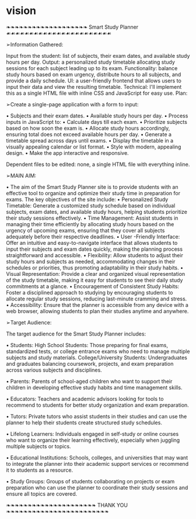 # vision

❧❧❧❧❧❧❧❧❧❧❧❧❧❧❧❧❧❧❧      Smart Study Planner      ☙☙☙☙☙☙☙☙☙☙☙☙☙☙☙☙☙☙☙☙☙☙☙

➢Information Gathered:

Input from the student: list of subjects, their exam dates, and available study hours per day.
Output: a personalized study timetable allocating study sessions for each subject leading up to its exam.
Functionality: balance study hours based on exam urgency, distribute hours to all subjects, and provide a daily schedule.
UI: a user-friendly frontend that allows users to input their data and view the resulting timetable.
Technical: I'll implement this as a single HTML file with inline CSS and JavaScript for easy use.
Plan:


➢Create a single-page application with a form to input:

• Subjects and their exam dates.
• Available study hours per day.
• Process inputs in JavaScript to:
• Calculate days till each exam.
• Prioritize subjects based on how soon the exam is.
• Allocate study hours accordingly, ensuring total does not exceed available hours per day.
• Generate a timetable spread across days until exams.
• Display the timetable in a visually appealing calendar or list format.
• Style with modern, appealing design.
• Make the app interactive and responsive.

Dependent files to be edited: none, a single HTML file with everything inline.


➢MAIN AIM:

• The aim of the Smart Study Planner site is to provide students with an effective tool to organize and optimize their study time in preparation for exams. The key objectives of the site include:
• Personalized Study Timetable: Generate a customized study schedule based on individual subjects, exam dates, and available study hours, helping students prioritize their study sessions effectively.
• Time Management: Assist students in managing their time efficiently by allocating study hours based on the urgency of upcoming exams, ensuring that they cover all subjects adequately before their respective deadlines.
• User -Friendly Interface: Offer an intuitive and easy-to-navigate interface that allows students to input their subjects and exam dates quickly, making the planning process straightforward and accessible.
• Flexibility: Allow students to adjust their study hours and subjects as needed, accommodating changes in their schedules or priorities, thus promoting adaptability in their study habits.
• Visual Representation: Provide a clear and organized visual representation of the study timetable, making it easy for students to see their daily study commitments at a glance.
• Encouragement of Consistent Study Habits: Foster a disciplined approach to studying by encouraging students to allocate regular study sessions, reducing last-minute cramming and stress.
• Accessibility: Ensure that the planner is accessible from any device with a web browser, allowing students to plan their studies anytime and anywhere.


➢Target Audience:

The target audience for the Smart Study Planner includes:

• Students: High School Students: Those preparing for final exams, standardized tests, or college entrance exams who need to manage multiple subjects and study materials.
          College/University Students: Undergraduates and graduates balancing coursework, projects, and exam preparation across various subjects and disciplines.

• Parents: Parents of school-aged children who want to support their children in developing effective study habits and time management skills.

• Educators: Teachers and academic advisors looking for tools to recommend to students for better study organization and exam preparation.

• Tutors: Private tutors who assist students in their studies and can use the planner to help their students create structured study schedules.

• Lifelong Learners: Individuals engaged in self-study or online courses who want to organize their learning effectively, especially when juggling multiple subjects or topics.

• Educational Institutions: Schools, colleges, and universities that may want to integrate the planner into their academic support services or recommend it to students as a resource.

• Study Groups: Groups of students collaborating on projects or exam preparation who can use the planner to coordinate their study sessions and ensure all topics are covered.


❧❧❧❧❧❧❧❧❧❧❧❧❧❧❧❧❧❧❧❧❧        THANK YOU       ❧❧❧❧❧❧❧❧❧❧❧❧❧❧❧❧❧❧❧❧❧❧❧❧


